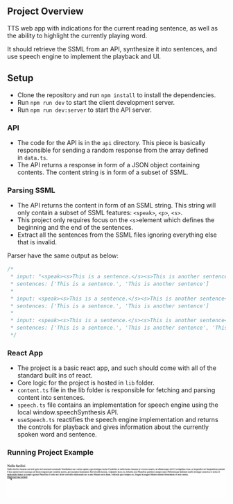 ## Project Overview

TTS web app with indications for the current reading sentence, as well as the ability to highlight the currently playing word.

It should retrieve the SSML from an API, synthesize it into sentences, and use speech engine to implement the playback and UI.

## Setup

- Clone the repository and run `npm install` to install the dependencies.
- Run `npm run dev` to start the client development server.
- Run `npm run dev:server` to start the API server.

### API

- The code for the API is in the `api` directory. This piece is basically responsible for sending a random response from the array defined in `data.ts`.
- The API returns a response in form of a JSON object containing contents. The content string is in form of a subset of SSML.

### Parsing SSML

- The API returns the content in form of an SSML string. This string will only contain a subset of SSML features: `<speak>`, `<p>`, `<s>`.
- This project only requires focus on the `<s>`element which defines the beginning and the end of the sentences.
- Extract all the sentences from the SSML files ignoring everything else that is invalid.

Parser have the same output as below:

```ts
/*
 * input: "<speak><s>This is a sentence.</s><s>This is another sentence</s></speak>",
 * sentences: ['This is a sentence.', 'This is another sentence']
 *
 * input: <speak><s>This is a sentence.</s><s>This is another sentence</s>Some more text</speak>
 * sentences: ['This is a sentence.', 'This is another sentence']
 *
 * input: <speak><s>This is a sentence.</s><s>This is another sentence</s>Some more text<s>This is a longer piece of content</s></speak>
 * sentences: ['This is a sentence.', 'This is another sentence', 'This is a longer piece of content']
 */
```

### React App

- The project is a basic react app, and such should come with all of the standard built ins of react.
- Core logic for the project is hosted in `lib` folder.
- `content.ts` file in the lib folder is responsible for fetching and parsing content into sentences.
- `speech.ts` file contains an implementation for speech engine using the local window.speechSynthesis API.
- `useSpeech.ts` reactifies the speech engine implementation and returns the controls for playback and gives information about the currently spoken word and sentence.

### Running Project Example

![Example](example.gif)
